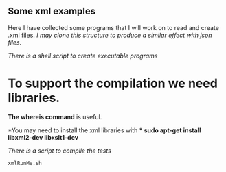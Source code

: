 ## Some xml examples
Here I have collected some programs that I will work on to read and create .xml files.
*I may clone this structure to produce a similar effect with json files.*

_There is a shell script to create executable programs_

# To support the compilation we need libraries.

__The **whereis** command__ is useful.

\*You may need to install the xml libraries with \*
__sudo apt-get install libxml2-dev libxslt1-dev__


_There is a script to compile the tests_
```
xmlRunMe.sh
```




